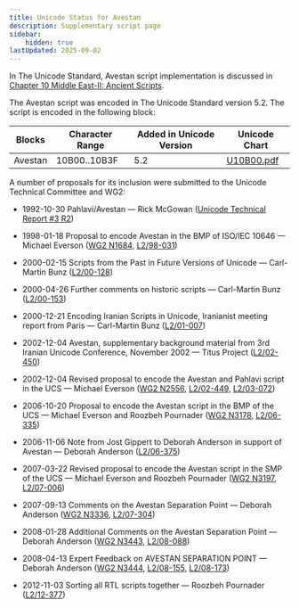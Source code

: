```yaml
---
title: Unicode Status for Avestan
description: Supplementary script page
sidebar:
    hidden: true
lastUpdated: 2025-09-02
---
```


In The Unicode Standard, Avestan script implementation is discussed in [Chapter 10 Middle East-II: Ancient Scripts](http://www.unicode.org/versions/latest/ch10.pdf).

[comment]: # (end of intro)

[comment]: # (start of blocks)

The Avestan  script was encoded in The Unicode Standard version 5.2. The script is encoded in the following block:

| Blocks  |  Character Range  |  Added in Unicode Version  |  Unicode Chart  |
| ------- | ----------------- | -------------------------- | --------------- |
| Avestan  |  10B00..10B3F  |  5.2  |  [U10B00.pdf](http://www.unicode.org/charts/PDF/U10B00.pdf)  |

[comment]: # (end of blocks)

[comment]: # (start of chars)



[comment]: # (end of chars)

[comment]: # (start of rest)

A number of proposals for its inclusion were submitted to the Unicode Technical Committee and WG2:

- 1992-10-30 Pahlavi/Avestan — Rick McGowan ([Unicode Technical Report #3 R2](http://www.unicode.org/reports/tr3-2/))

- 1998-01-18 Proposal to encode Avestan in the BMP of ISO/IEC 10646 — Michael Everson ([WG2 N1684](https://www.unicode.org/wg2/docs/n1684/n1684.htm), [L2/98-031](http://www.unicode.org/cgi-bin/GetMatchingDocs.pl?L2/98-031))

- 2000-02-15 Scripts from the Past in Future Versions of Unicode — Carl-Martin Bunz ([L2/00-128](http://www.unicode.org/cgi-bin/GetMatchingDocs.pl?L2/00-128))

- 2000-04-26 Further comments on historic scripts — Carl-Martin Bunz ([L2/00-153](http://www.unicode.org/cgi-bin/GetMatchingDocs.pl?L2/00-153))

- 2000-12-21 Encoding Iranian Scripts in Unicode, Iranianist meeting report from Paris — Carl-Martin Bunz ([L2/01-007](http://www.unicode.org/cgi-bin/GetMatchingDocs.pl?L2/01-007))

- 2002-12-04 Avestan, supplementary background material from 3rd Iranian Unicode Conference, November 2002 — Titus Project ([L2/02-450](http://www.unicode.org/cgi-bin/GetMatchingDocs.pl?L2/02-450))

- 2002-12-04 Revised proposal to encode the Avestan and Pahlavi script in the UCS — Michael Everson ([WG2 N2556](https://www.unicode.org/wg2/docs/n2556.pdf), [L2/02-449](http://www.unicode.org/cgi-bin/GetMatchingDocs.pl?L2/02-449), [L2/03-072](http://www.unicode.org/cgi-bin/GetMatchingDocs.pl?L2/03-072))

- 2006-10-20 Proposal to encode the Avestan script in the BMP of the UCS — Michael Everson and Roozbeh Pournader ([WG2 N3178](https://www.unicode.org/wg2/docs/n3178.pdf), [L2/06-335](http://www.unicode.org/cgi-bin/GetMatchingDocs.pl?L2/06-335))

- 2006-11-06 Note from Jost Gippert to Deborah Anderson in support of Avestan — Deborah Anderson ([L2/06-375](http://www.unicode.org/cgi-bin/GetMatchingDocs.pl?L2/06-375))

- 2007-03-22 Revised proposal to encode the Avestan script in the SMP of the UCS — Michael Everson and Roozbeh Pournader ([WG2 N3197](https://www.unicode.org/wg2/docs/n3197.pdf), [L2/07-006](http://www.unicode.org/cgi-bin/GetMatchingDocs.pl?L2/07-006))

- 2007-09-13 Comments on the Avestan Separation Point — Deborah Anderson ([WG2 N3336](https://www.unicode.org/wg2/docs/n3336.pdf), [L2/07-304](http://www.unicode.org/cgi-bin/GetMatchingDocs.pl?L2/07-304))

- 2008-01-28 Additional Comments on the Avestan Separation Point — Deborah Anderson ([WG2 N3443](https://www.unicode.org/wg2/docs/n3443.pdf), [L2/08-088](http://www.unicode.org/cgi-bin/GetMatchingDocs.pl?L2/08-088))

- 2008-04-13 Expert Feedback on AVESTAN SEPARATION POINT — Deborah Anderson ([WG2 N3444](https://www.unicode.org/wg2/docs/n3444.pdf), [L2/08-155](http://www.unicode.org/cgi-bin/GetMatchingDocs.pl?L2/08-155), [L2/08-173](http://www.unicode.org/cgi-bin/GetMatchingDocs.pl?L2/08-173))

- 2012-11-03 Sorting all RTL scripts together — Roozbeh Pournader ([L2/12-377](http://www.unicode.org/cgi-bin/GetMatchingDocs.pl?L2/12-377))
